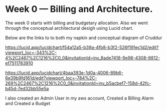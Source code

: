 # Week 0 — Billing and Architecture.

The week 0 starts with billing and budgetary allocation. Also we went through the conceptual architectural desigh using Lucid chart.

Below are the links to to both my napkin and conceptual diagram of Cruddur

https://lucid.app/lucidchart/f54a12a5-b39a-4fb8-b3f2-526f191ec1d2/edit?viewport_loc=-343%2C-4%2C2467%2C1216%2C0_0&invitationId=inv_8ade7418-9e98-4308-9812-ef7511763910


https://lucid.app/lucidchart/4baa393e-1d0a-4006-89b6-6e39b9fd161d/edit?viewport_loc=-784%2C-269%2C2467%2C1216%2C0_0&invitationId=inv_b5acbef7-158d-42fc-b45d-7ed32bb55e5a


I also created an Admin User in my aws account, Created a Billing Alarm and Created a Budget
